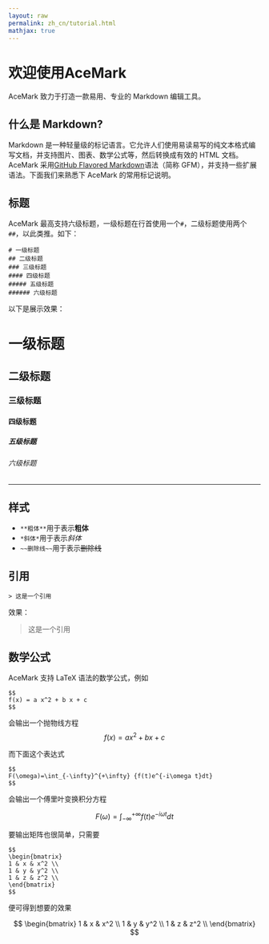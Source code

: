 ```yaml
---
layout: raw
permalink: zh_cn/tutorial.html
mathjax: true
---
```


# 欢迎使用AceMark
AceMark 致力于打造一款易用、专业的 Markdown 编辑工具。

## 什么是 Markdown?
Markdown 是一种轻量级的标记语言。它允许人们使用易读易写的纯文本格式编写文档，并支持图片、图表、数学公式等，然后转换成有效的 HTML 文档。
AceMark 采用[GitHub Flavored Markdown](https://github.github.com/gfm/)语法（简称 GFM），并支持一些扩展语法。下面我们来熟悉下 AceMark 的常用标记说明。 

## 标题
AceMark 最高支持六级标题，一级标题在行首使用一个`#`，二级标题使用两个`##`，以此类推。如下：

	# 一级标题
	## 二级标题
	### 三级标题
	#### 四级标题
	##### 五级标题
	###### 六级标题

以下是展示效果：
# 一级标题
## 二级标题
### 三级标题
#### 四级标题
##### 五级标题
###### 六级标题

------

## 样式
+ `**粗体**`用于表示**粗体**
+ `*斜体*`用于表示*斜体*
+ `~~删除线~~`用于表示~~删除线~~

## 引用
	> 这是一个引用
	
效果：
> 这是一个引用

## 数学公式
AceMark 支持 LaTeX 语法的数学公式，例如

	$$
	f(x) = a x^2 + b x + c
	$$
	
会输出一个抛物线方程
$$
f(x) = a x^2 + b x + c
$$

而下面这个表达式

	$$
	F(\omega)=\int_{-\infty}^{+\infty} {f(t)e^{-i\omega t}dt}
	$$
	
会输出一个傅里叶变换积分方程

$$
F(\omega)=\int_{-\infty}^{+\infty} {f(t)e^{-i\omega t}dt}
$$

要输出矩阵也很简单，只需要

	$$
	\begin{bmatrix}
	1 & x & x^2 \\
	1 & y & y^2 \\
	1 & z & z^2 \\
	\end{bmatrix}
	$$

便可得到想要的效果

$$
\begin{bmatrix}
1 & x & x^2 \\
1 & y & y^2 \\
1 & z & z^2 \\
\end{bmatrix}
$$
